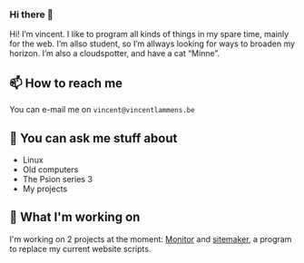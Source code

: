 ### Hi there 👋

Hi! I’m vincent. I like to program all kinds of things in my spare time, mainly for the web. I’m allso student, so I’m allways looking for ways to broaden my horizon. I’m also a cloudspotter, and have a cat “Minne”.

## 📫 How to reach me

You can e-mail me on `vincent@vincentlammens.be`

## 💬 You can ask me stuff about

- Linux
- Old computers
- The Psion series 3
- My projects

## 🔭 What I'm working on

I'm working on 2 projects at the moment: [Monitor](https://github.com/k1l0b1t/monitor/) and [sitemaker](https://github.com/k1l0b1t/sitemaker), a program to replace my current website scripts.

<!--
**k1l0b1t/k1l0b1t** is a ✨ _special_ ✨ repository because its `README.md` (this file) appears on your GitHub profile.

Here are some ideas to get you started:

- 🔭 I’m currently working on ...
- 🌱 I’m currently learning ...
- 👯 I’m looking to collaborate on ...
- 🤔 I’m looking for help with ...
- 💬 Ask me about ...
- 📫 How to reach me: ...
- 😄 Pronouns: ...
- ⚡ Fun fact: ...
-->
